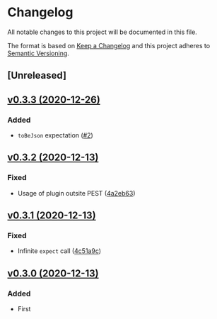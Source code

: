 # Changelog
All notable changes to this project will be documented in this file.

The format is based on [Keep a Changelog](http://keepachangelog.com/)
and this project adheres to [Semantic Versioning](http://semver.org/).

## [Unreleased]

## [v0.3.3 (2020-12-26)](https://github.com/pestphp/pest-plugin-expectations/compare/v0.3.2...v0.3.3)
### Added
- `toBeJson` expectation ([#2](https://github.com/pestphp/pest-plugin-expectations/pull/2))

## [v0.3.2 (2020-12-13)](https://github.com/pestphp/pest-plugin-expectations/compare/v0.3.1...v0.3.2)
### Fixed
- Usage of plugin outsite PEST ([4a2eb63](https://github.com/pestphp/pest-plugin-expectations/commit/4a2eb63fc3d3b97d7279fd30a5f0910da544d0fd))

## [v0.3.1 (2020-12-13)](https://github.com/pestphp/pest-plugin-expectations/compare/v0.3.0...v0.3.1)
### Fixed
- Infinite `expect` call ([4c51a9c](https://github.com/pestphp/pest-plugin-expectations/commit/4c51a9c97237b1ab8d28b1dc4748569513a3df50))

## [v0.3.0 (2020-12-13)](https://github.com/pestphp/pest-plugin-expectations/commit/c144bf88bb5bb28ab41f168be2d11809ece0b59d)
### Added
- First
